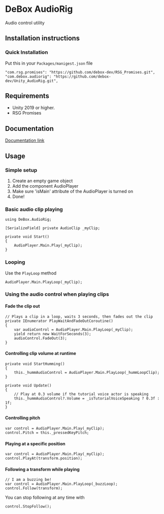 # DeBox AudioRig

Audio control utility

## Installation instructions
### Quick Installation
Put this in your `Packages/manigest.json` file
```
"com.rsg.promises": "https://github.com/debox-dev/RSG_Promises.git",
"com.debox.audiorig": "https://github.com/debox-dev/Unity_AudioRig.git",
```

## Requirements
- Unity 2019 or higher.
- RSG Promises

## Documentation
[Documentation link](https://debox-dev.github.io/Unity_AudioRig/Docs/html/index.html)

## Usage

### Simple setup
1. Create an empty game object
2. Add the component AudioPlayer
3. Make sure 'isMain' attribute of the AudioPlayer is turned on
4. Done!

### Basic audio clip playing
```
using DeBox.AudioRig;
```
```
[SerializeField] private AudioClip _myClip;

private void Start()
{
    AudioPlayer.Main.Play(_myClip);
}
```

### Looping
Use the `PlayLoop` method
```
AudioPlayer.Main.PlayLoop(_myClip);
```

### Using the audio control when playing clips

#### Fade the clip out
```
// Plays a clip in a loop, waits 3 seconds, then fades out the clip
private IEnumerator PlayWaitAndFadeOutCoroutine()
{
    var audioControl = AudioPlayer.Main.PlayLoop(_myClip);
    yield return new WaitForSeconds(3);
    audioControl.FadeOut(3);
}
```

#### Controlling clip volume at runtime
```
private void StartHumming()
{
    this._hummAudioControl = AudioPlayer.Main.PlayLoop(_hummLoopClip);
}

private void Update()
{
    // Play at 0.3 volume if the tutorial voice actor is speaking
    this._hummAudioControl?.Volume = _isTutorialVoiceSpeaking ? 0.3f : 1f;
}
```


#### Controlling pitch
```
var control = AudioPlayer.Main.Play(_myClip);
control.Pitch = this._pressedKeyPitch;
```

#### Playing at a specific position
```
var control = AudioPlayer.Main.Play(_myClip);
control.PlayAt(transform.position);
```

#### Following a transform while playing
```
// I am a buzzing be!
var control = AudioPlayer.Main.PlayLoop(_buzzLoop);
control.Follow(transform);
```

You can stop following at any time with
```
control.StopFollow();
```
